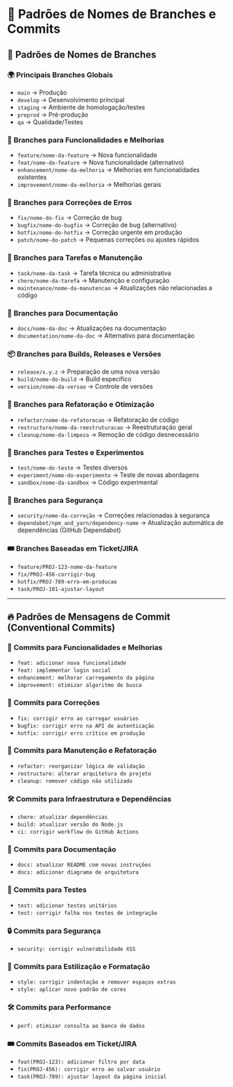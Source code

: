 # 📌 Padrões de Nomes de Branches e Commits

## 🌿 **Padrões de Nomes de Branches**

### 🌍 **Principais Branches Globais**

- `main` → Produção
- `develop` → Desenvolvimento principal
- `staging` → Ambiente de homologação/testes
- `preprod` → Pré-produção
- `qa` → Qualidade/Testes

### 🚀 **Branches para Funcionalidades e Melhorias**

- `feature/nome-da-feature` → Nova funcionalidade
- `feat/nome-da-feature` → Nova funcionalidade (alternativo)
- `enhancement/nome-da-melhoria` → Melhorias em funcionalidades existentes
- `improvement/nome-da-melhoria` → Melhorias gerais

### 🔧 **Branches para Correções de Erros**

- `fix/nome-do-fix` → Correção de bug
- `bugfix/nome-do-bugfix` → Correção de bug (alternativo)
- `hotfix/nome-do-hotfix` → Correção urgente em produção
- `patch/nome-do-patch` → Pequenas correções ou ajustes rápidos

### 📌 **Branches para Tarefas e Manutenção**

- `task/nome-da-task` → Tarefa técnica ou administrativa
- `chore/nome-da-tarefa` → Manutenção e configuração
- `maintenance/nome-da-manutencao` → Atualizações não relacionadas a código

### 📖 **Branches para Documentação**

- `docs/nome-da-doc` → Atualizações na documentação
- `documentation/nome-da-doc` → Alternativo para documentação

### 📦 **Branches para Builds, Releases e Versões**

- `release/x.y.z` → Preparação de uma nova versão
- `build/nome-do-build` → Build específico
- `version/nome-da-versao` → Controle de versões

### 🔄 **Branches para Refatoração e Otimização**

- `refactor/nome-da-refatoracao` → Refatoração de código
- `restructure/nome-da-reestruturacao` → Reestruturação geral
- `cleanup/nome-da-limpeza` → Remoção de código desnecessário

### 🧪 **Branches para Testes e Experimentos**

- `test/nome-do-teste` → Testes diversos
- `experiment/nome-do-experimento` → Teste de novas abordagens
- `sandbox/nome-da-sandbox` → Código experimental

### 📌 **Branches para Segurança**

- `security/nome-da-correção` → Correções relacionadas à segurança
- `dependabot/npm_and_yarn/dependency-name` → Atualização automática de dependências (GitHub Dependabot)

### 🎟️ **Branches Baseadas em Ticket/JIRA**

- `feature/PROJ-123-nome-da-feature`
- `fix/PROJ-456-corrigir-bug`
- `hotfix/PROJ-789-erro-em-producao`
- `task/PROJ-101-ajustar-layout`

---

## 🔥 **Padrões de Mensagens de Commit (Conventional Commits)**

### 🚀 **Commits para Funcionalidades e Melhorias**

- `feat: adicionar nova funcionalidade`
- `feat: implementar login social`
- `enhancement: melhorar carregamento da página`
- `improvement: otimizar algoritmo de busca`

### 🔧 **Commits para Correções**

- `fix: corrigir erro ao carregar usuários`
- `bugfix: corrigir erro na API de autenticação`
- `hotfix: corrigir erro crítico em produção`

### 📌 **Commits para Manutenção e Refatoração**

- `refactor: reorganizar lógica de validação`
- `restructure: alterar arquitetura do projeto`
- `cleanup: remover código não utilizado`

### 🛠️ **Commits para Infraestrutura e Dependências**

- `chore: atualizar dependências`
- `build: atualizar versão do Node.js`
- `ci: corrigir workflow do GitHub Actions`

### 📖 **Commits para Documentação**

- `docs: atualizar README com novas instruções`
- `docs: adicionar diagrama de arquitetura`

### 🧪 **Commits para Testes**

- `test: adicionar testes unitários`
- `test: corrigir falha nos testes de integração`

### 🔒 **Commits para Segurança**

- `security: corrigir vulnerabilidade XSS`

### 🎨 **Commits para Estilização e Formatação**

- `style: corrigir indentação e remover espaços extras`
- `style: aplicar novo padrão de cores`

### 🛠️ **Commits para Performance**

- `perf: otimizar consulta ao banco de dados`

### 🎟️ **Commits Baseados em Ticket/JIRA**

- `feat(PROJ-123): adicionar filtro por data`
- `fix(PROJ-456): corrigir erro ao salvar usuário`
- `task(PROJ-789): ajustar layout da página inicial`
